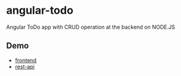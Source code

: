 angular-todo
============

Angular ToDo app with CRUD operation at the backend on NODE.JS

Demo
---
  - [frontend](http://jewels-angular-todo.herokuapp.com/angulartodo)
  - [rest-api](http://jewels-angular-todo.herokuapp.com/api/todos)
